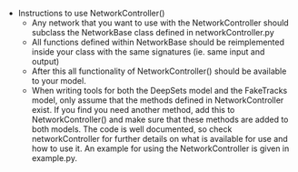 * Instructions to use NetworkController()
  - Any network that you want to use with the NetworkController should subclass the NetworkBase class defined in networkController.py
  - All functions defined within NetworkBase should be reimplemented inside your class with the same signatures (ie. same input and output)
  - After this all functionality of NetworkController() should be available to your model.
  - When writing tools for both the DeepSets model and the FakeTracks model, only assume that the methods defined in NetworkController exist. If you find you need another method, add this to NetworkController() and make sure that these methods are added to both models. 
The code is well documented, so check networkController for further details on what is available for use and how to use it. An example for using the NetworkController is given in example.py. 
